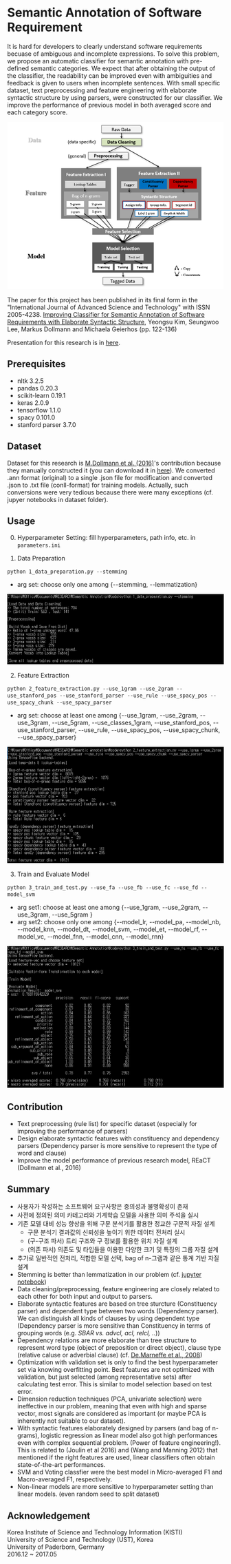 # Semantic Annotation of Software Requirement

It is hard for developers to clearly understand software requirements becuase of ambiguous and incomplete expressions. To solve this problem, we propose an automatic classifier for semantic annotation with pre-defined semantic categories. We expect that after obtaining the output of the classifier, the readability can be improved even with ambiguities and feedback is given to users when incomplete sentences. With small specific dataset, text preprocessing and feature engineering with elaborate syntactic structure by using parsers, were constructed for our classifier. We improve the performance of previous model in both averaged score and each category score. 

![](/assets/model.PNG)

The paper for this project has been published in its final form in the "International Journal of Advanced Science and Technology" with ISSN 2005-4238.
[Improving Classifier for Semantic Annotation of Software Requirements with Elaborate Syntactic Structure](http://www.sersc.org/journals/IJAST/vol112/12.pdf), Yeongsu Kim, Seungwoo Lee, Markus Dollmann and Michaela Geierhos (pp. 122-136)

Presentation for this research is in [here](https://1drv.ms/p/s!AllPqyV9kKUrsin5YbvQ5cs0GBPY).


## Prerequisites
* nltk 3.2.5
* pandas 0.20.3
* scikit-learn 0.19.1
* keras 2.0.9
* tensorflow 1.1.0
* spacy 0.101.0
* stanford parser 3.7.0


## Dataset
Dataset for this research is [M.Dollmann et al. (2016)](http://www.aclweb.org/anthology/D16-1186)'s contribution because they manually constructed it (you can download it in [here](https://drive.google.com/open?id=1dabiJGg96PrXJX0KsLRGvJNeMILG8rRt)). We converted .ann format (original) to a single .json file for modification and converted .json to .txt file (conll-format) for training models. Actually, such conversions were very tedious because there were many exceptions (cf. jupyer notebooks in dataset folder).

## Usage

0. Hyperparameter Setting: fill hyperparameters, path info, etc. in `parameters.ini`

1. Data Preparation

```
python 1_data_preparation.py --stemming
```
 * arg set: choose only one among {--stemming, --lemmatization}

![](/assets/img/img1.PNG)

2. Feature Extraction

```
python 2_feature_extraction.py --use_1gram --use_2gram --use_stanford_pos --use_stanford_parser --use_rule --use_spacy_pos --use_spacy_chunk --use_spacy_parser
``` 
 * arg set: choose at least one among {--use_1gram, --use_2gram, --use_3gram, --use_5gram, --use_classes_1gram, --use_stanford_pos, --use_stanford_parser, --use_rule, --use_spacy_pos, --use_spacy_chunk, --use_spacy_parser}

![](/assets/img/img2.PNG)

3. Train and Evaluate Model

```
python 3_train_and_test.py --use_fa --use_fb --use_fc --use_fd --model_svm
``` 
 * arg set1: choose at least one among {--use_1gram, --use_2gram, --use_3gram, --use_5gram }
 * arg set2: choose only one among {--model_lr, --model_pa, --model_nb, --model_knn, --model_dt, --model_svm, --model_et, --model_rf, --model_vc, --model_fnn, --model_cnn, --model_rnn}

![](/assets/img/img3.PNG)

## Contribution
* Text preprocessing (rule list) for specific dataset (especially for improving the performance of parsers)
* Design elaborate syntactic features with constituency and dependency parsers (Dependency parser is more sensitive to represent the type of word and clause)
* Improve the model performance of previous research model, REaCT (Dollmann et al., 2016)

## Summary
* 사용자가 작성하는 소프트웨어 요구사항은 중의성과 불명확성이 존재
* 사전에 정의된 의미 카테고리와 기계학습 모델을 사용한 의미 주석을 실시
* 기존 모델 대비 성능 향상을 위해 구문 분석기를 활용한 정교한 구문적 자질 설계
   - 구문 분석기 결과값의 신뢰성을 높이기 위한 데이터 전처리 실시
   - (구-구조 파서) 트리 구조와 구 정보를 활용한 위치 자질 설계
   - (의존 파서) 의존도 및 타입들을 이용한 다양한 크기 및 특징의 그룹 자질 설계
* 추가로 일반적인 전처리, 적합한 모델 선택, bag of n-그램과 같은 통계 기반 자질 설계
* Stemming is better than lemmatization in our problem (cf. [jupyter notebook](https://github.com/gritmind/semantic-annotation/blob/master/jupyter-notebook/stemming_vs_lemmatization.ipynb))
* Data cleaning/preprocessing, feature engineering are closely related to each other for both input and output to parsers.
* Elaborate syntactic features are based on tree sturcture (Constituency parser) and dependent type between two words (Dependency parser). We can distinguish all kinds of clauses by using dependent type (Dependency parser is more sensitive than Constituency in terms of grouping words (e.g. *SBAR vs. advcl, acl, relcl, ..*))
* Dependency relations are more elaborate than tree structure to represent word type (object of preposition or direct object), clause type (relative caluse or adverbial clause) (cf. [De.Marneffe et al., 2008](https://nlp.stanford.edu/software/dependencies_manual.pdf))
* Optimization with validation set is only to find the best hyperparameter set via knowing overfitting point. Best features are not optimized with validation, but just selected (among representative sets) after calculating test error. This is similar to model selection based on test error. 
* Dimension reduction techniques (PCA, univariate selection) were ineffective in our problem, meaning that even with high and sparse vector, most signals are considered as important (or maybe PCA is inherently not suitable to our dataset).
* With syntactic features elaborately designed by parsers (and bag of n-grams), logistic regression as linear model also got high performances even with complex sequential problem. (Power of feature engineering!). This is related to (Joulin et al 2016) and (Wang and Manning 2012) that mentioned if the right features are used, linear classifiers often obtain state-of-the-art performances.
* SVM and Voting classfier were the best model in Micro-averaged F1 and Macro-averaged F1, respectively.
* Non-linear models are more sensitive to hyperparameter setting than linear models. (even random seed to split dataset)

## Acknowledgement
Korea Institute of Science and Technology Information (KISTI) <br>
University of Science and Technology (UST), Korea <br>
University of Paderborn, Germany <br>
2016.12 ~ 2017.05
